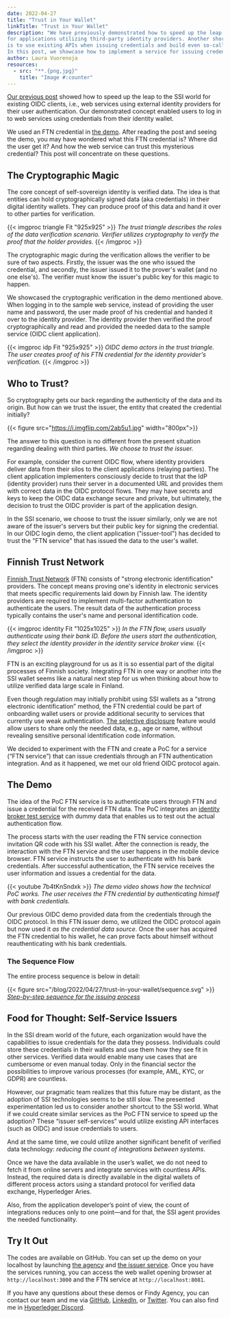 ```yaml
---
date: 2022-04-27
title: "Trust in Your Wallet"
linkTitle: "Trust in Your Wallet"
description: "We have previously demonstrated how to speed up the leap to the SSI world
for applications utilizing third-party identity providers. Another shortcut for SSI adoption
is to use existing APIs when issuing credentials and build even so-called self-service issuers.
In this post, we showcase how to implement a service for issuing credentials for Finnish Trust Network data."
author: Laura Vuorenoja
resources:
  - src: "**.{png,jpg}"
    title: "Image #:counter"
---
```


[Our previous post](/blog/2022/04/07/ssi-empowered-identity-provider/) showed how to speed up
the leap to the SSI world for existing OIDC clients, i.e., web services using external identity
providers for their user authentication. Our demonstrated concept enabled users to log in to
web services using credentials from their identity wallet.

We used an FTN credential in [the demo](https://youtu.be/V5FWX0g3HVk). After reading the post and
seeing the demo, you may have wondered what this FTN credential is? Where did the user get it?
And how the web service can trust this mysterious credential? This post will concentrate
on these questions.

## The Cryptographic Magic

The core concept of self-sovereign identity is verified data. The idea is that entities can hold
cryptographically signed data (aka credentials) in their digital identity wallets. They can produce
proof of this data and hand it over to other parties for verification.

{{< imgproc triangle Fit "925x925" >}}
<em>The trust triangle describes the roles of the data verification scenario.
Verifier utilizes cryptography to verify the proof that the holder provides.</em>
{{< /imgproc >}}

The cryptographic magic during the verification allows the verifier to be sure of two aspects.
Firstly, the issuer was the one who issued the credential, and secondly, the issuer issued
it to the prover's wallet (and no one else's). The verifier must know the issuer's
public key for this magic to happen.

We showcased the cryptographic verification in the demo mentioned above. When logging in to
the sample web service, instead of providing the user name and password, the user made proof of
his credential and handed it over to the identity provider. The identity provider then verified the proof
cryptographically and read and provided the needed data to the sample service (OIDC client application).

{{< imgproc idp Fit "925x925" >}}
<em>OIDC demo actors in the trust triangle. The user creates proof of his FTN credential for
the identity provider's verification.</em>
{{< /imgproc >}}

## Who to Trust?

So cryptography gets our back regarding the authenticity of the data and its origin. But how can we
trust the issuer, the entity that created the credential initially?

{{< figure src="https://i.imgflip.com/2ab5u1.jpg" width="800px">}}

The answer to this question is no different from the present situation regarding dealing with third
parties. *We choose to trust the issuer.*

For example, consider the current OIDC flow, where identity providers deliver data from their silos
to the client applications (relaying parties). The client application implementers consciously
decide to trust that the IdP (identity provider) runs their server in a documented URL and
provides them with correct data in the OIDC protocol flows. They may have secrets and keys
to keep the OIDC data exchange secure and private, but ultimately, the decision to trust
the OIDC provider is part of the application design.

In the SSI scenario, we choose to trust the issuer similarly, only we are not aware of the issuer's
servers but their public key for signing the credential. In our OIDC login demo,
the client application ("issuer-tool") has decided to trust the "FTN service" that has issued
the data to the user's wallet.

## Finnish Trust Network

[Finnish Trust Network](https://www.kyberturvallisuuskeskus.fi/en/our-activities/regulation-and-supervision/electronic-identification)
(FTN) consists of "strong electronic identification" providers. The concept
means proving one's identity in electronic services that meets specific requirements laid down
by Finnish law. The identity providers are required to implement multi-factor authentication
to authenticate the users. The result data of the authentication process typically contains
the user's name and personal identification code.

{{< imgproc identity Fit "1025x1025" >}}
<em>
In the FTN flow, users usually authenticate using their bank ID.
Before the users start the authentication,
they select the identity provider in the identity service broker view.
</em>
{{< /imgproc >}}

FTN is an exciting playground for us as it is so essential part of the digital processes
of Finnish society. Integrating FTN in one way or another into the SSI wallet seems like a natural
next step for us when thinking about how to utilize verified data large scale in Finland.

Even though regulation may initially prohibit using SSI wallets as a
“strong electronic identification” method, the FTN credential could be part of onboarding wallet
users or provide additional security to services that currently use weak authentication.
[The selective disclosure](https://www.w3.org/TR/vc-data-model/#dfn-selective-disclosure) feature
would allow users to share only the needed data, e.g., age or name, without revealing sensitive
personal identification code information.

We decided to experiment with the FTN and create a PoC for a service (“FTN service”) that can issue
credentials through an FTN authentication integration. And as it happened, we met our old friend
OIDC protocol again.

## The Demo

The idea of the PoC FTN service is to authenticate users through FTN and issue a credential for
the received FTN data. The PoC integrates an [identity broker test service](<https://github.com/op-developer/Identity-Service-Broker-API>)
with dummy data that enables us to test out the actual authentication flow.

The process starts with the user reading the FTN service connection invitation QR code with his SSI wallet.
After the connection is ready,  the interaction with the FTN service and the user happens
in the mobile device browser. FTN service instructs the user to authenticate with
his bank credentials. After successful authentication, the FTN service receives
the user information and issues a credential for the data.

{{< youtube 7b4tKnSndxk >}}
*The demo video shows how the technical PoC works.
The user receives the FTN credential by authenticating himself with bank credentials.*

Our previous OIDC demo provided data from the credentials through the OIDC protocol.
In this FTN issuer demo, we utilized the OIDC protocol again but now used it *as
the credential data source*. Once the user has acquired the FTN credential to his wallet,
he can prove facts about himself without reauthenticating with his bank credentials.

### The Sequence Flow

The entire process sequence is below in detail:

{{< figure src="/blog/2022/04/27/trust-in-your-wallet/sequence.svg" >}}
*[Step-by-step sequence for the issuing process](https://github.com/findy-network/findy-issuer-tool/blob/master/api/README.md#ftn-credential-flow)*

## Food for Thought: Self-Service Issuers

In the SSI dream world of the future, each organization would have the capabilities to issue
credentials for the data they possess. Individuals could store these credentials in their wallets
and use them how they see fit in other services. Verified data would enable many use cases that
are cumbersome or even manual today. Only in the financial sector the possibilities to improve
various processes (for example, AML, KYC, or GDPR) are countless.

However, our pragmatic team realizes that this future may be distant, as the adoption of SSI
technologies seems to be still slow. The presented experimentation led us to consider another
shortcut to the SSI world. What if we could create similar services as the PoC FTN service
to speed up the adoption? These “issuer self-services” would utilize existing API interfaces
(such as OIDC) and issue credentials to users.

And at the same time, we could utilize another significant benefit of verified data technology:
*reducing the count of integrations between systems*.

Once we have the data available in the user’s wallet, we do not need to fetch it from online servers
and integrate services with countless APIs. Instead, the required data is directly available in
the digital wallets of different process actors using a standard protocol for verified data exchange,
Hyperledger Aries.

Also, from the application developer’s point of view, the count of integrations reduces only to one
point—and for that, the SSI agent provides the needed functionality.

## Try It Out

The codes are available on GitHub. You can set up the demo on your localhost by launching
[the agency](https://github.com/findy-network/findy-wallet-pwa/tree/dev/tools/env#agency-setup-for-local-development)
and [the issuer service](https://github.com/findy-network/findy-issuer-tool).
Once you have the services running, you can access the web wallet opening browser at `http://localhost:3000`
and the FTN service at `http://localhost:8081`.

If you have any questions about these demos or Findy Agency, you can contact our team and me
via [GitHub](https://github.com/findy-network), [LinkedIn](https://www.linkedin.com/in/lauravuorenoja/),
or [Twitter](https://twitter.com/vuorenoja). You can also find me in
[Hyperledger Discord](https://discord.gg/hyperledger).
